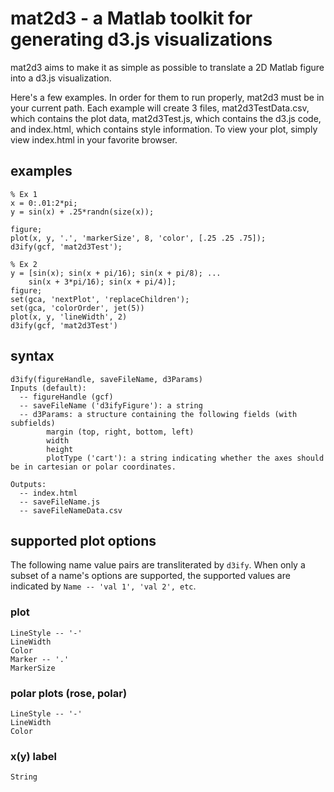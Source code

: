 mat2d3 - a Matlab toolkit for generating d3.js visualizations
==============================================================

mat2d3 aims to make it as simple as possible to translate a 2D Matlab figure into a d3.js visualization.

Here's a few examples.  In order for them to run properly, mat2d3 must be in your current path.  Each example will create 3 files, mat2d3TestData.csv, which contains the plot data, mat2d3Test.js, which contains the d3.js code, and index.html, which contains style information.  To view your plot, simply view index.html in your favorite browser.

examples
--------
	% Ex 1
	x = 0:.01:2*pi;
	y = sin(x) + .25*randn(size(x));
	
	figure;
	plot(x, y, '.', 'markerSize', 8, 'color', [.25 .25 .75]);
	d3ify(gcf, 'mat2d3Test');

	% Ex 2
	y = [sin(x); sin(x + pi/16); sin(x + pi/8); ...
		sin(x + 3*pi/16); sin(x + pi/4)];
	figure;
	set(gca, 'nextPlot', 'replaceChildren');
	set(gca, 'colorOrder', jet(5))
	plot(x, y, 'lineWidth', 2)
	d3ify(gcf, 'mat2d3Test')

syntax
------
	d3ify(figureHandle, saveFileName, d3Params)
	Inputs (default):
	  -- figureHandle (gcf)
	  -- saveFileName ('d3ifyFigure'): a string
	  -- d3Params: a structure containing the following fields (with subfields)
		    margin (top, right, bottom, left)
			width
			height
			plotType ('cart'): a string indicating whether the axes should be in cartesian or polar coordinates.  
	
	Outputs:
	  -- index.html 
	  -- saveFileName.js
	  -- saveFileNameData.csv

supported plot options
----------------------
The following name value pairs are transliterated by `d3ify`. When only a subset of a name's options are supported, the supported values are indicated by `Name -- 'val 1', 'val 2', etc`.
### plot ###
	LineStyle -- '-'
	LineWidth
	Color
	Marker -- '.'
	MarkerSize
### polar plots (rose, polar) ###
	LineStyle -- '-'
	LineWidth
	Color
### x(y) label ###
	String



